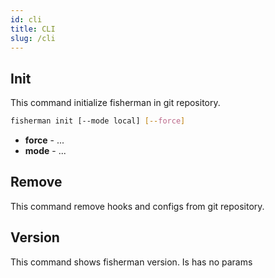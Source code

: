 ```yaml
---
id: cli
title: CLI
slug: /cli
---
```


## Init

This command initialize fisherman in git repository.

```bash
fisherman init [--mode local] [--force]
```

- **force** - ...
- **mode** - ...

## Remove

This command remove hooks and configs from git repository.

## Version

This command shows fisherman version. Is has no params

